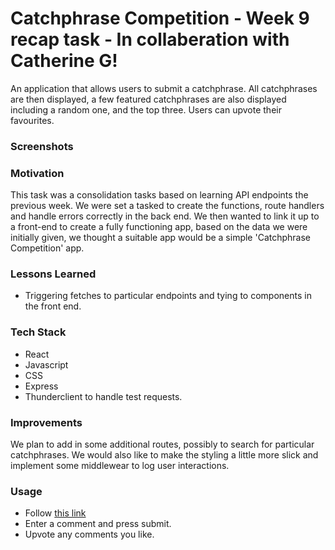 # Catchphrase Competition - Week 9 recap task - In collaberation with Catherine G!
An application that allows users to submit a catchphrase. All catchphrases are then displayed, a few featured catchphrases are also displayed including a random one, and the top three. Users can upvote their favourites. 

### Screenshots

### Motivation
This task was a consolidation tasks based on learning API endpoints the previous week. We were set a tasked to create the functions, route handlers and handle errors correctly in the back end. We then wanted to link it up to a front-end to create a fully functioning app, based on the data we were initially given, we thought a suitable app would be a simple 'Catchphrase Competition' app.

### Lessons Learned
- Triggering fetches to particular endpoints and tying to components in the front end.


### Tech Stack
- React
- Javascript
- CSS
- Express
- Thunderclient to handle test requests.

### Improvements
We plan to add in some additional routes, possibly to search for particular catchphrases. We would also like to make the styling a little more slick and implement some middlewear to log user interactions.

### Usage
- Follow [this link]()
- Enter a comment and press submit.
- Upvote any comments you like.
